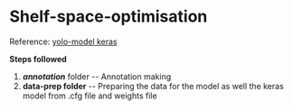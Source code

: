 # Shelf-space-optimisation

Reference: [yolo-model keras](https://github.com/qqwweee/keras-yolo3)

**Steps followed**
1. ***annotation*** folder -- Annotation making
2. **data-prep folder** -- Preparing the data for the model as well the keras model from .cfg file and weights file
